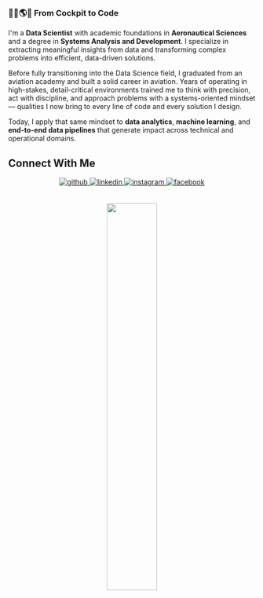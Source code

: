 
### 👨‍🚀🌎🚀 From Cockpit to Code

I'm a **Data Scientist** with academic foundations in **Aeronautical Sciences** and a degree in **Systems Analysis and Development**. I specialize in extracting meaningful insights from data and transforming complex problems into efficient, data-driven solutions.

Before fully transitioning into the Data Science field, I graduated from an aviation academy and built a solid career in aviation. Years of operating in high-stakes, detail-critical environments trained me to think with precision, act with discipline, and approach problems with a systems-oriented mindset — qualities I now bring to every line of code and every solution I design.

Today, I apply that same mindset to **data analytics**, **machine learning**, and **end-to-end data pipelines** that generate impact across technical and operational domains.


## Connect With Me 

<div align="center">
<a href="https://github.com/hlrubira" target="_blank">
<img src=https://img.shields.io/badge/github-%2324292e.svg?&style=for-the-badge&logo=github&logoColor=white alt=github style="margin-bottom: 5px;" />
</a>
  <a href="https://linkedin.com/in/hugorubira" target="_blank">
<img src=https://img.shields.io/badge/linkedin-%231E77B5.svg?&style=for-the-badge&logo=linkedin&logoColor=white alt=linkedin style="margin-bottom: 5px;" />
</a>
  <a href="https://instagram.com/hugorubira" target="_blank">
<img src=https://img.shields.io/badge/instagram-%23000000.svg?&style=for-the-badge&logo=instagram&logoColor=white alt=instagram style="margin-bottom: 5px;" />
</a>  
  <a href="https://www.facebook.com/hugo.rubira/" target="_blank">
<img src=https://img.shields.io/badge/facebook-%232E87FB.svg?&style=for-the-badge&logo=facebook&logoColor=white alt=facebook style="margin-bottom: 5px;" />
</a>
<br/>  
  
  
##
<p align="center">
  <img src="https://github.com/user-attachments/assets/c332b2b1-af6a-43aa-9f98-253c6149307f" width="45%"/>
</p>





</div>


